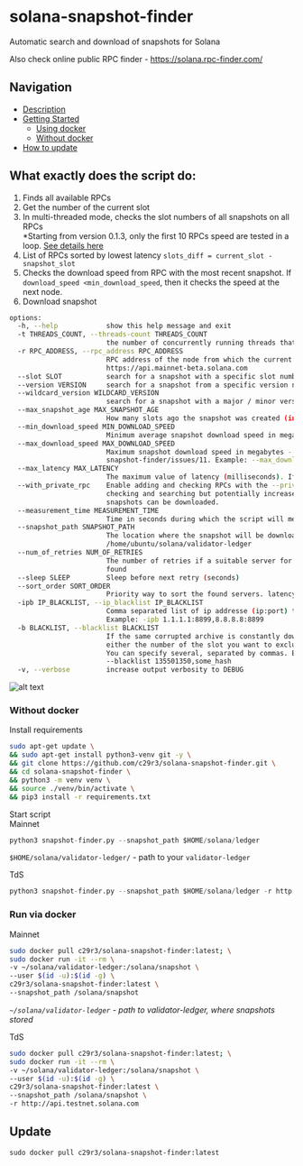 # solana-snapshot-finder
Automatic search and download of snapshots for Solana  

Also check online public RPC finder - https://solana.rpc-finder.com/

## Navigation  

* [Description](#what-exactly-does-the-script-do)
* [Getting Started]()
    - [Using docker](#run-via-docker)  
    - [Without docker](#without-docker)  
* [How to update](#update)

## What exactly does the script do:  
1. Finds all available RPCs  
2. Get the number of the current slot  
3. In multi-threaded mode, checks the slot numbers of all snapshots on all RPCs  
*Starting from version 0.1.3, only the first 10 RPCs speed are tested in a loop. [See details here](https://github.com/c29r3/solana-snapshot-finder/releases/tag/0.1.3)
5. List of RPCs sorted by lowest latency
`slots_diff = current_slot - snapshot_slot`
5. Checks the download speed from RPC with the most recent snapshot. If `download_speed <min_download_speed`, then it checks the speed at the next node.  
6. Download snapshot  
```bash
options:
  -h, --help            show this help message and exit
  -t THREADS_COUNT, --threads-count THREADS_COUNT
                        the number of concurrently running threads that check snapshots for rpc nodes
  -r RPC_ADDRESS, --rpc_address RPC_ADDRESS
                        RPC address of the node from which the current slot number will be taken
                        https://api.mainnet-beta.solana.com
  --slot SLOT           search for a snapshot with a specific slot number (useful for network restarts)
  --version VERSION     search for a snapshot from a specific version node
  --wildcard_version WILDCARD_VERSION
                        search for a snapshot with a major / minor version e.g. 1.18 (excluding .23)
  --max_snapshot_age MAX_SNAPSHOT_AGE
                        How many slots ago the snapshot was created (in slots)
  --min_download_speed MIN_DOWNLOAD_SPEED
                        Minimum average snapshot download speed in megabytes
  --max_download_speed MAX_DOWNLOAD_SPEED
                        Maximum snapshot download speed in megabytes - https://github.com/c29r3/solana-
                        snapshot-finder/issues/11. Example: --max_download_speed 192
  --max_latency MAX_LATENCY
                        The maximum value of latency (milliseconds). If latency > max_latency --> skip
  --with_private_rpc    Enable adding and checking RPCs with the --private-rpc option.This slow down
                        checking and searching but potentially increases the number of RPCs from which
                        snapshots can be downloaded.
  --measurement_time MEASUREMENT_TIME
                        Time in seconds during which the script will measure the download speed
  --snapshot_path SNAPSHOT_PATH
                        The location where the snapshot will be downloaded (absolute path). Example:
                        /home/ubuntu/solana/validator-ledger
  --num_of_retries NUM_OF_RETRIES
                        The number of retries if a suitable server for downloading the snapshot was not
                        found
  --sleep SLEEP         Sleep before next retry (seconds)
  --sort_order SORT_ORDER
                        Priority way to sort the found servers. latency or slots_diff
  -ipb IP_BLACKLIST, --ip_blacklist IP_BLACKLIST
                        Comma separated list of ip addresse (ip:port) that will be excluded from the scan.
                        Example: -ipb 1.1.1.1:8899,8.8.8.8:8899
  -b BLACKLIST, --blacklist BLACKLIST
                        If the same corrupted archive is constantly downloaded, you can exclude it. Specify
                        either the number of the slot you want to exclude, or the hash of the archive name.
                        You can specify several, separated by commas. Example: -b 135501350,135501360 or
                        --blacklist 135501350,some_hash
  -v, --verbose         increase output verbosity to DEBUG
```
![alt text](https://raw.githubusercontent.com/c29r3/solana-snapshot-finder/aec9a59a7517a5049fa702675bdc8c770acbef99/2021-07-23_22-38.png?raw=true)

### Without docker   
Install requirements  
```bash
sudo apt-get update \
&& sudo apt-get install python3-venv git -y \
&& git clone https://github.com/c29r3/solana-snapshot-finder.git \
&& cd solana-snapshot-finder \
&& python3 -m venv venv \
&& source ./venv/bin/activate \
&& pip3 install -r requirements.txt
```

Start script  
Mainnet  
```python
python3 snapshot-finder.py --snapshot_path $HOME/solana/ledger
``` 
`$HOME/solana/validator-ledger/` - path to your `validator-ledger`

TdS  
```python
python3 snapshot-finder.py --snapshot_path $HOME/solana/ledger -r http://api.testnet.solana.com
``` 

### Run via docker  
Mainnet  
```bash
sudo docker pull c29r3/solana-snapshot-finder:latest; \
sudo docker run -it --rm \
-v ~/solana/validator-ledger:/solana/snapshot \
--user $(id -u):$(id -g) \
c29r3/solana-snapshot-finder:latest \
--snapshot_path /solana/snapshot
```
*`~/solana/validator-ledger` - path to validator-ledger, where snapshots stored*

TdS  
```bash
sudo docker pull c29r3/solana-snapshot-finder:latest; \
sudo docker run -it --rm \
-v ~/solana/validator-ledger:/solana/snapshot \
--user $(id -u):$(id -g) \
c29r3/solana-snapshot-finder:latest \
--snapshot_path /solana/snapshot \
-r http://api.testnet.solana.com
```

## Update  
`sudo docker pull c29r3/solana-snapshot-finder:latest`
